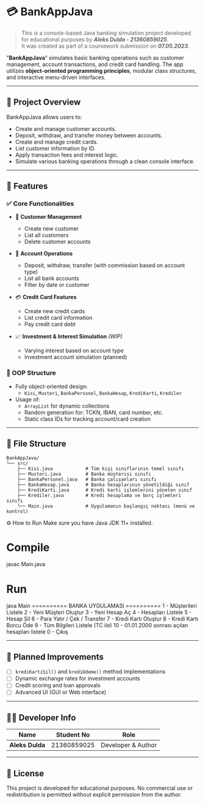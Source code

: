 # 💳 BankAppJava

> This is a console-based Java banking simulation project developed for educational purposes by ***Aleks Dulda - 21360859025***.  
> It was created as part of a coursework submission on ***07.05.2023***.

"**BankAppJava**" simulates basic banking operations such as customer management, account transactions, and credit card handling. The app utilizes **object-oriented programming principles**, modular class structures, and interactive menu-driven interfaces.

---

## 🏦 Project Overview

BankAppJava allows users to:

- Create and manage customer accounts.
- Deposit, withdraw, and transfer money between accounts.
- Create and manage credit cards.
- List customer information by ID.
- Apply transaction fees and interest logic.
- Simulate various banking operations through a clean console interface.

---

## 📌 Features

### ✅ Core Functionalities
- 👥 **Customer Management**  
  - Create new customer  
  - List all customers  
  - Delete customer accounts  

- 💸 **Account Operations**  
  - Deposit, withdraw, transfer (with commission based on account type)  
  - List all bank accounts  
  - Filter by date or customer  

- 💳 **Credit Card Features**  
  - Create new credit cards  
  - List credit card information  
  - Pay credit card debt  

- 📈 **Investment & Interest Simulation** *(WIP)*  
  - Varying interest based on account type  
  - Investment account simulation (planned)  

### 🧠 OOP Structure
- Fully object-oriented design:  
  - `Kisi`, `Musteri`, `BankaPersonel`, `BankaHesap`, `KrediKarti`, `Krediler`  
- Usage of:  
  - `ArrayList` for dynamic collections  
  - Random generation for: TCKN, IBAN, card number, etc.  
  - Static class IDs for tracking account/card creation  

---

## 📂 File Structure

```
BankAppJava/
└── src/
    ├── Kisi.java            # Tüm kişi sınıflarının temel sınıfı
    ├── Musteri.java         # Banka müşterisi sınıfı
    ├── BankaPersonel.java   # Banka çalışanları sınıfı
    ├── BankaHesap.java      # Banka hesaplarının yönetildiği sınıf
    ├── KrediKarti.java      # Kredi kartı işlemlerini yöneten sınıf
    ├── Krediler.java        # Kredi hesaplama ve borç işlemleri sınıfı
    └── Main.java            # Uygulamanın başlangıç noktası (menü ve kontrol)
```



⚙️ How to Run
Make sure you have Java JDK 11+ installed.
# Compile

javac Main.java

# Run
java Main
========== BANKA UYGULAMASI ==========
1 - Müşterileri Listele
2 - Yeni Müşteri Oluştur
3 - Yeni Hesap Aç
4 - Hesapları Listele
5 - Hesap Sil
6 - Para Yatır / Çek / Transfer
7 - Kredi Kartı Oluştur
8 - Kredi Kartı Borcu Öde
9 - Tüm Bilgileri Listele (TC ile)
10 - 01.01.2000 sonrası açılan hesapları listele
0 - Çıkış

---

## 🚧 Planned Improvements

- [ ] `krediKartiSil()` and `krediOdeme()` method implementations  
- [ ] Dynamic exchange rates for investment accounts  
- [ ] Credit scoring and loan approvals  
- [ ] Advanced UI (GUI or Web interface)  

---

## 🙋‍♂️ Developer Info

| Name            | Student No     | Role              |
|-----------------|----------------|-------------------|
| **Aleks Dulda** | 21360859025    | Developer & Author |

---

## 📃 License

This project is developed for educational purposes. No commercial use or redistribution is permitted without explicit permission from the author.

